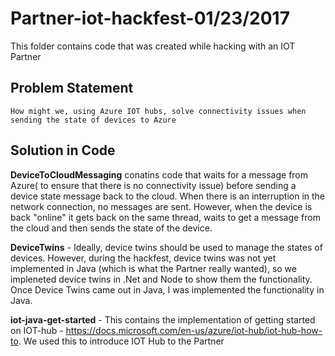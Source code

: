 # Partner-iot-hackfest-01/23/2017

This folder contains code that was created while hacking with an IOT Partner 

## Problem Statement 
    How might we, using Azure IOT hubs, solve connectivity issues when sending the state of devices to Azure 

## Solution in Code
**DeviceToCloudMessaging** conatins code that waits for a message from Azure( to ensure that there is no connectivity issue) before sending a device state message back to the cloud. When there is an interruption in the network connection, no messages are sent. However, when the device is back "online" it gets back on the same thread, waits to get a message from the cloud and then sends the state of the device. 

**DeviceTwins** - Ideally, device twins should be used to manage the states of devices. However, during the hackfest, device twins was not yet implemented in Java (which is what the Partner really wanted), so we impleneted device twins in .Net and Node to show them the functionality. Once Device Twins came out in Java, I was implemented the functionality in Java.

**iot-java-get-started** - This contains the implementation of getting started on IOT-hub - https://docs.microsoft.com/en-us/azure/iot-hub/iot-hub-how-to. We used this to introduce IOT Hub to the Partner  


